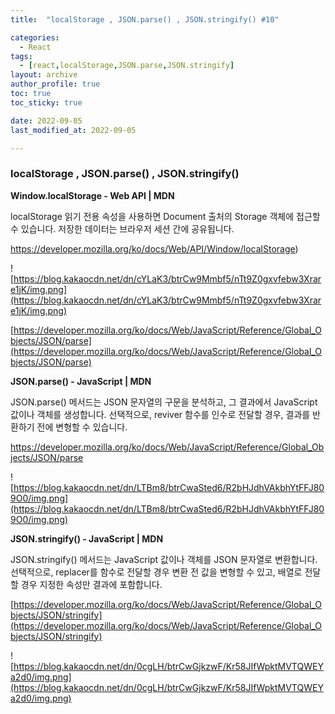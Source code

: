```yaml
---
title:  "localStorage , JSON.parse() , JSON.stringify() #10"

categories:
  - React
tags:
  - [react,localStorage,JSON.parse,JSON.stringify]
layout: archive
author_profile: true
toc: true
toc_sticky: true

date: 2022-09-05
last_modified_at: 2022-09-05

---
```



### localStorage , JSON.parse() , JSON.stringify()



**Window.localStorage - Web API | MDN**

localStorage 읽기 전용 속성을 사용하면 Document 출처의 Storage 객체에 접근할 수 있습니다. 저장한 데이터는 브라우저 세션 간에 공유됩니다.

https://developer.mozilla.org/ko/docs/Web/API/Window/localStorage)

![https://blog.kakaocdn.net/dn/cYLaK3/btrCw9Mmbf5/nTt9Z0gxvfebw3Xrare1jK/img.png](https://blog.kakaocdn.net/dn/cYLaK3/btrCw9Mmbf5/nTt9Z0gxvfebw3Xrare1jK/img.png)

[https://developer.mozilla.org/ko/docs/Web/JavaScript/Reference/Global_Objects/JSON/parse](https://developer.mozilla.org/ko/docs/Web/JavaScript/Reference/Global_Objects/JSON/parse)

**JSON.parse() - JavaScript | MDN**

JSON.parse() 메서드는 JSON 문자열의 구문을 분석하고, 그 결과에서 JavaScript 값이나 객체를 생성합니다. 선택적으로, reviver 함수를 인수로 전달할 경우, 결과를 반환하기 전에 변형할 수 있습니다.

https://developer.mozilla.org/ko/docs/Web/JavaScript/Reference/Global_Objects/JSON/parse

![https://blog.kakaocdn.net/dn/LTBm8/btrCwaSted6/R2bHJdhVAkbhYtFFJ809O0/img.png](https://blog.kakaocdn.net/dn/LTBm8/btrCwaSted6/R2bHJdhVAkbhYtFFJ809O0/img.png)



**JSON.stringify() - JavaScript | MDN**

JSON.stringify() 메서드는 JavaScript 값이나 객체를 JSON 문자열로 변환합니다. 선택적으로, replacer를 함수로 전달할 경우 변환 전 값을 변형할 수 있고, 배열로 전달할 경우 지정한 속성만 결과에 포함합니다.

[https://developer.mozilla.org/ko/docs/Web/JavaScript/Reference/Global_Objects/JSON/stringify](https://developer.mozilla.org/ko/docs/Web/JavaScript/Reference/Global_Objects/JSON/stringify)


![https://blog.kakaocdn.net/dn/0cgLH/btrCwGjkzwF/Kr58JIfWpktMVTQWEYa2d0/img.png](https://blog.kakaocdn.net/dn/0cgLH/btrCwGjkzwF/Kr58JIfWpktMVTQWEYa2d0/img.png)